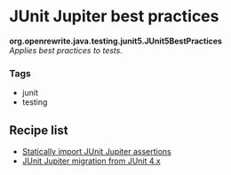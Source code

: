 # JUnit Jupiter best practices

**org.openrewrite.java.testing.junit5.JUnit5BestPractices**  
_Applies best practices to tests._

### Tags

* junit
* testing

## Recipe list

* [Statically import JUnit Jupiter assertions](staticimports.md)
* [JUnit Jupiter migration from JUnit 4.x](junit4to5migration.md)

